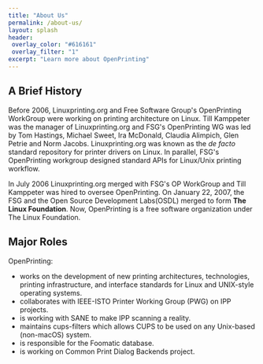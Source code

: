 ```yaml
---
title: "About Us"
permalink: /about-us/
layout: splash
header:
 overlay_color: "#616161"
 overlay_filter: "1"
excerpt: "Learn more about OpenPrinting"
---
```

## A Brief History

Before 2006, Linuxprinting.org and Free Software Group's OpenPrinting WorkGroup were working on printing architecture on Linux. Till Kamppeter was the manager of Linuxprinting.org and FSG's OpenPrinting WG was led by Tom Hastings, Michael Sweet, Ira McDonald, Claudia Alimpich, Glen Petrie and Norm Jacobs. Linuxprinting.org was known as the *de facto* standard repository for printer drivers on Linux. In parallel, FSG's OpenPrinting workgroup designed standard APIs for Linux/Unix printing workflow.

In July 2006 Linuxprinting.org merged with FSG's OP WorkGroup and Till Kamppeter was hired to oversee OpenPrinting. On January 22, 2007, the FSG and the Open Source Development Labs(OSDL) merged to form **The Linux Foundation**. Now, OpenPrinting is a free software organization under The Linux Foundation.

## Major Roles

OpenPrinting:
* works on the development of new printing architectures, technologies, printing infrastructure, and interface standards for Linux and UNIX-style operating systems. 
* collaborates with IEEE-ISTO Printer Working Group (PWG) on IPP projects. 
* is working with SANE to make IPP scanning a reality.
* maintains cups-filters which allows CUPS to be used on any Unix-based (non-macOS) system.
* is responsible for the Foomatic database.
* is working on Common Print Dialog Backends project.
